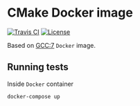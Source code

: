 CMake Docker image
==================

[![Travis CI](https://travis-ci.org/lycantropos/cmake-docker.svg?branch=master)](https://travis-ci.org/lycantropos/cmake-docker) 
[![License](https://img.shields.io/github/license/lycantropos/cmake-docker.svg)](https://github.com/lycantropos/cmake-docker/blob/master/LICENSE)

Based on [GCC:7](https://hub.docker.com/_/gcc/) `Docker` image.

Running tests
-------------

Inside `Docker` container

```bash
docker-compose up
```
